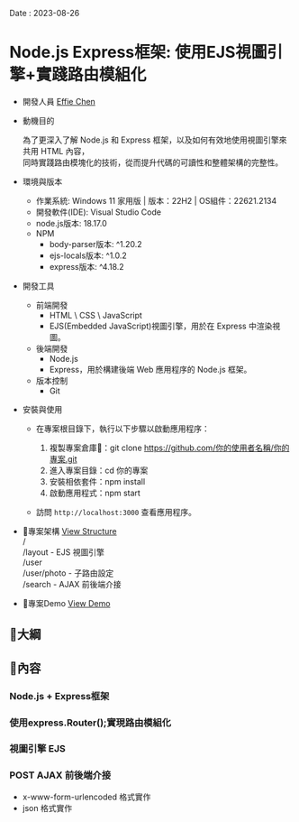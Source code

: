 Date : 2023-08-26

<!-- Title -->
# Node.js Express框架: 使用EJS視圖引擎+實踐路由模組化

<!-- Overview - MyProjects -->
- 開發人員 [Effie Chen](https://github.com/effiechen22)

- 動機目的

   為了更深入了解 Node.js 和 Express 框架，以及如何有效地使用視圖引擎來共用 HTML 內容，  
   同時實踐路由模塊化的技術，從而提升代碼的可讀性和整體架構的完整性。


- 環境與版本
   - 作業系統:           Windows 11 家用版 | 版本：22H2 | OS組件：22621.2134
   - 開發軟件(IDE):      Visual Studio Code
   - node.js版本:        18.17.0
   - NPM
      - body-parser版本:    ^1.20.2
      - ejs-locals版本:     ^1.0.2
      - express版本:        ^4.18.2

- 開發工具
   - 前端開發
      - HTML \ CSS \ JavaScript
      - EJS(Embedded JavaScript)視圖引擎，用於在 Express 中渲染視圖。
   - 後端開發
      - Node.js
      - Express，用於構建後端 Web 應用程序的 Node.js 框架。
   - 版本控制
      - Git

- 安裝與使用  

   - 在專案根目錄下，執行以下步驟以啟動應用程序：
      1. 複製專案倉庫🚧：git clone https://github.com/你的使用者名稱/你的專案.git
      2. 進入專案目錄：cd 你的專案
      3. 安裝相依套件：npm install
      4. 啟動應用程式：npm start

   - 訪問 `http://localhost:3000` 查看應用程序。

- 🚧專案架構 [View Structure](https://miro.com/)  
   /  
   /layout     - EJS 視圖引擎  
   /user   
   /user/photo - 子路由設定  
   /search     - AJAX 前後端介接  


- 🚧專案Demo 
   [View Demo](https://effiechen22.github.io/)



<!-- Outline -->
## 🚧大綱


<!-- Content  -->

## 🚧內容
### Node.js + Express框架
### 使用express.Router();實現路由模組化 
### 視圖引擎 EJS
### POST AJAX 前後端介接
   - x-www-form-urlencoded 格式實作
   - json 格式實作